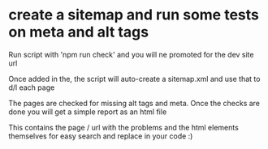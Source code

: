 # create a sitemap and run some tests on meta and alt tags

Run script with 'npm run check' and you will ne promoted for the dev site url

Once added in the, the script will auto-create a sitemap.xml and use that to d/l each page

The pages are checked for missing alt tags and meta. Once the checks are done you will get a simple report as an html file

This contains the page / url with the problems and the html elements themselves for easy search and replace in your code :)

